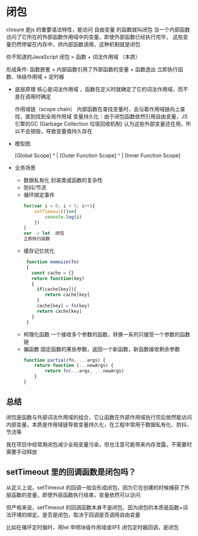 # 闭包
closure 是js 的重要语法特性，能访问 自由变量 的函数就叫闭包
当一个内部函数访问了它所在的外部函数作用域中的变量，即使外部函数已经执行完毕，
这些变量仍然停留在内存中，供内部函数调用，这种机制就是闭包

你不知道的JavaScript 闭包 = 函数 + 词法作用域 （本质）

形成条件: 函数嵌套 + 内部函数引用了外部函数的变量 + 函数逸出
    立即执行函数、块级作用域 + 定时器

- 底层原理
  核心是词法作用域 ，函数在定义时就确定了它的词法作用域，而不是在调用时确定

  作用域链（scope chain） 内部函数在查找变量时，会沿着作用域链向上查找，直到找到全局作用域
  变量持久化：由于闭包函数依然引用自由变量，JS 引擎的GC (Garbage Collection 垃圾回收机制) 认为这些外部变量还在用，所以不会销毁，导致变量值持久存在

- 模型图
  
   [Global Scope]
         ^
         |
   [Outer Function Scope]
         ^ 
         |
   [Inner Function Scope]
    
- 业务场景
  - 数据私有化
     封装类或函数的复杂性
  - 防抖/节流
  - 循环绑定事件
    ```js
    for(var i = 0; i < 5; i++){
        setTimeout(()=>{
            console.log(i)
        })
    }
    var -> let  闭包
    立即执行函数
    ```
  - 缓存记忆优化 
    ```js
     function memoize(fn)
     {
       const cache = {}
       return function(key)
       {
         if(cache[key]){
            return cache[key]
         }
         cache[key] = fn(key)
         return cache[key]
       }
     }
    ```
  - 柯理化函数
    一个接收多个参数的函数，转换一系列只接受一个参数的函数链
  - 偏函数
    固定函数的某些参数，返回一个新函数，新函数接收剩余参数
    ```js
    function partial(fn, ...args) {
        return function (...newArgs) {
            return fn(...args, ...newArgs)
        }
    }
    ```

## 总结

闭包是函数与外部词法作用域的组合，它让函数在外部作用域执行完后依然能访问内部变量，本质是作用域链导致变量持久化，在工程中常用于数据私有化、防抖、节流等

我在项目中经常用闭包减少全局变量污染，但也注意可能带来内存泄露，不需要时需要手动释放

## setTimeout 里的回调函数是闭包吗？
从定义上说，setTimeout 的回调一般会形成闭包，因为它在创建的时候捕获了外层函数的变量，即使外层函数执行结束，变量依然可以访问

但严格来说，setTimeout 的回调函数本身不是闭包，因为闭包的本质是函数+词法环境的绑定。是否是闭包，取决于回调是否调用自由变量

比如在循环定时器时，用let 申明块级作用域或IIFE 闭包定时器回调，是闭包

